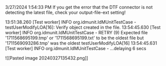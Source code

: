 3/27/2024 1:54:33 PM
If you get the error that the DTF connector is not detecting the latest file, check your output-file-ext setting!

13:51:38.260 [Test worker] INFO  org.idmunit.IdMUnitTestCase - testUserModifyLOA[16]: Verify object created in the file.
13:54:45.630 [Test worker] INFO  org.idmunit.IdMUnitTestCase - RETRY (9) Expected file '1711568695199.tmp' or '1711568695199.txt' to be the oldest file but '1711569093286.tmp' was the oldest testUserModifyLOA[16]
13:54:45.631 [Test worker] INFO  org.idmunit.IdMUnitTestCase - ...delaying 6 secs


![[Pasted image 20240327135432.png]]